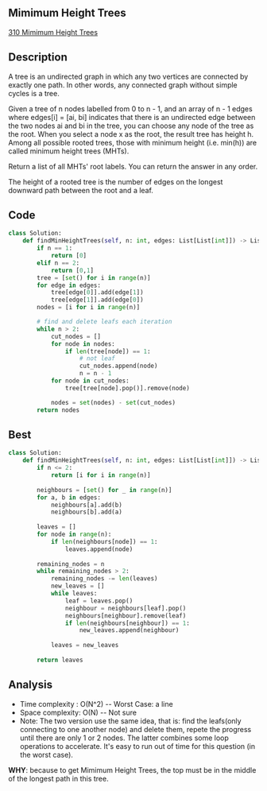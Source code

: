 ## Mimimum Height Trees
[310 Mimimum Height Trees](https://leetcode.com/problems/minimum-height-trees/description/)

## Description

A tree is an undirected graph in which any two vertices are connected by exactly one path. In other words, any connected graph without simple cycles is a tree.

Given a tree of n nodes labelled from 0 to n - 1, and an array of n - 1 edges where edges[i] = [ai, bi] indicates that there is an undirected edge between the two nodes ai and bi in the tree, you can choose any node of the tree as the root. When you select a node x as the root, the result tree has height h. Among all possible rooted trees, those with minimum height (i.e. min(h))  are called minimum height trees (MHTs).

Return a list of all MHTs' root labels. You can return the answer in any order.

The height of a rooted tree is the number of edges on the longest downward path between the root and a leaf.

## Code

```python
class Solution:
    def findMinHeightTrees(self, n: int, edges: List[List[int]]) -> List[int]:
        if n == 1:
            return [0]
        elif n == 2:
            return [0,1]
        tree = [set() for i in range(n)]
        for edge in edges:
            tree[edge[0]].add(edge[1])
            tree[edge[1]].add(edge[0])
        nodes = [i for i in range(n)]

        # find and delete leafs each iteration
        while n > 2: 
            cut_nodes = []
            for node in nodes:
                if len(tree[node]) == 1:
                    # not leaf
                    cut_nodes.append(node)     
                    n = n - 1
            for node in cut_nodes:
                tree[tree[node].pop()].remove(node)

            nodes = set(nodes) - set(cut_nodes)            
        return nodes

```

## Best 

```python
class Solution:
    def findMinHeightTrees(self, n: int, edges: List[List[int]]) -> List[int]:
        if n <= 2:
            return [i for i in range(n)]
        
        neighbours = [set() for _ in range(n)]
        for a, b in edges:
            neighbours[a].add(b)
            neighbours[b].add(a)
        
        leaves = []
        for node in range(n):
            if len(neighbours[node]) == 1:
                leaves.append(node)
        
        remaining_nodes = n
        while remaining_nodes > 2:
            remaining_nodes -= len(leaves)
            new_leaves = []
            while leaves:
                leaf = leaves.pop()
                neighbour = neighbours[leaf].pop()
                neighbours[neighbour].remove(leaf)
                if len(neighbours[neighbour]) == 1:
                    new_leaves.append(neighbour)
            
            leaves = new_leaves
        
        return leaves

```

## Analysis
- Time complexity : O(N^2) -- Worst Case: a line
- Space complexity: O(N) -- Not sure
- Note: The two version use the same idea, that is: find the leafs(only connecting to one another node) and delete them, repete the progress until there are only 1 or 2 nodes. The latter combines some loop operations to accelerate. It's easy to run out of time for this question (in the worst case). 

**WHY**: because to get Mimimum Height Trees, the top must be in the middle of the longest path in this tree. 
